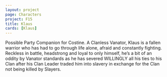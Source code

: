 ```yaml
---
layout: project
page: Characters
project: F15
title: Klaus
cards: [Klaus]
---
```

Possible Party Companion for Costine. A Clanless Vanator, Klaus is a fallen warrior who has had to go through life alone, afraid and constantly fighting. Reckless in battle, headstrong and loyal to only himself, he’s a bit of an oddity by Vanator standards as he has severed WILLINGLY all his ties to his Clan after his Clan Leader traded him into slavery in exchange for the Clan not being killed by Slayers.
